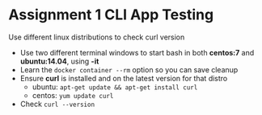 
# Assignment 1 CLI App Testing

  

Use different linux distributions to check curl version

* Use two different terminal windows to start bash in both **centos:7** and **ubuntu:14.04**, using **-it**
* Learn the `docker container --rm` option so you can save cleanup
* Ensure **curl** is installed and on the latest version for that distro
	* ubuntu: `apt-get update && apt-get install curl`
	* centos: `yum update curl`
* Check `curl --version`   